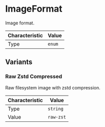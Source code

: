 <!-- THIS FILE IS AUTOMATICALLY GENERATED BY DOCBUILDER, DO NOT EDIT MANUALLY! -->

# ImageFormat

Image format.

| Characteristic | Value  |
| -------------- | ------ |
| Type           | `enum` |

## Variants

### Raw Zstd Compressed

Raw filesystem image with zstd compression.

| Characteristic | Value     |
| -------------- | --------- |
| Type           | `string`  |
| Value          | `raw-zst` |

